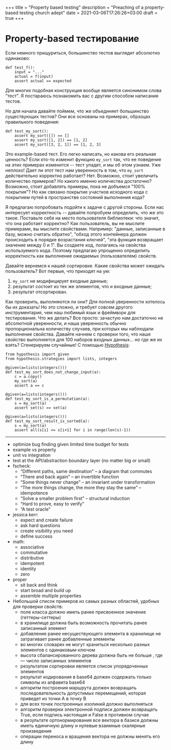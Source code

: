 +++
title = "Property based testing"
description = "Preaching of a property-based testing church adept"
date = 2021-03-06T17:26:26+03:00
draft = true
+++


# Property-based тестирование

Если немного прищуриться, большинство тестов выглядит абсолютно одинаково:

```python3
def test_f():
    input = "..."
    actual = f(input)
    assert actual == expected
```

Для многих подобная конструкция вообще является синонимом слова "тест".
Я постараюсь познакомить вас с другим способом написания тестов.

Но для начала давайте поймем, что же объединяет большинство существующих
тестов? Они все основаны на примерах, образцах правильного поведения:

```python3
def test_my_sort():
    assert my_sort([]) == []
    assert my_sort([1, 2]) == [1, 2]
    assert my_sort([3, 2, 1]) == [1, 2, 3]
```

Это example-based тест. Его легко написать, но какова его реальная ценность?
Если кто-то изменит функцию `my_sort` так, что ее поведение на этих примерах
изменится -- тест упадет, и мы об этом узнаем. Уже неплохо! Дает ли этот тест
нам уверенность в том, что `my_sort` действительно корректно работает? Нет.
Возможно, стоит увеличить количество примеров? Но какого именно количества достаточно?
Возможно, стоит добавлять примеры, пока не добъемся "100% покрытия"? Но как
связано покрытие участков исходного кода с покрытием путей в пространстве состояний
выполнения кода?

Я предлагаю попробовать подойти к задаче с другой стороны. Если нас интересует
корректность -- давайте попробуем определить, что же это такое. Поставьте себя
на место пользователя библиотеки: что значит, что она работает корректно? Как
пользователь, вы не мыслите примерами, вы мыслите свойствами. Например: "данные,
записанные в базу, можно считать обратно", "обход этого контейнера должен
происходить в порядке возрастания ключей", "эта функция возвращает значение между
0 и 1". Вы создаете код, полагаясь на свойства используемого кода. Поэтому предлагаю
упрощенно определить корректность как выполнение ожидаемых (пользователем) свойств.

Давайте вернемся к нашей сортировке. Какие свойства может ожидать пользователь?
Вот первые, что приходят на ум:

1. `my_sort` не модифицирует входные данные;
2. результат состоит из тех же элементов, что и входные данные;
3. результат отсортирован.

Как проверить, выполняются ли они? Для полной уверенности хотелось бы их доказать!
Но это сложно, и требует совсем другого инструментария, чем наш любимый язык и фреймворк
для тестирования. Что же делать? Все просто: зачастую нам достаточно не абсолютной
уверенности, и наша уверенность обычно пропорциональна количеству случаев,
при которых мы наблюдали выполнение свойства. Давайте начнем с проверки того,
что наше свойство выполняется для 100 наборов входных данных... но где же их взять?
Сгенерируем случайные! С помощью [Hypothesis](https://hypothesis.readthedocs.io/en/latest/index.html):

```python3
from hypothesis import given
from hypothesis.strategies import lists, integers

@given(a=lists(integers()))
def test_my_sort_does_not_change_input(a):
    c = a.copy()
    my_sort(a)
    assert a == c

@given(a=lists(integers()))
def test_my_sort_is_a_permutation(a):
    s = my_sort(a)
    assert set(s) == set(a)

@given(a=lists(integers()))
def test_my_sort_result_is_sorted(a):
    s = my_sort(a)
    assert all(s[i] <= s[i+1] for i in range(len(s)-1))
```



























































---

- optimize bug finding given limited time budget for tests
- example vs property
- unit vs integration
- test at the API/abstraction boundary layer (no matter big or small)
- fscheck:
  - “Different paths, same destination” – a diagram that commutes
  - “There and back again” – an invertible function
  - “Some things never change” – an invariant under transformation
  - “The more things change, the more they stay the same” – idempotence
  - “Solve a smaller problem first” – structural induction
  - “Hard to prove, easy to verify”
  - “A test oracle”
- jessica kerr:
  - expect and create failure
  - ask hard questions
  - create visibility you need
  - define success
- math:
  - associative
  - commutative
  - distributive
  - idempotent
  - identity
  - zero
- proper
  - sit back and think
  - start broad and build up
  - assemble multiple properties
- Небольшой список примеров из самых разных областей, удобных для проверки свойств:
  - поле класса должно иметь ранее присвоенное значение (геттеры-сеттеры)
  - в хранилище должна быть возможность прочитать ранее записанный элемент
  - добавление ранее несуществующего элемента в хранилище не затрагивает ранее добавленные элементы
  - во многих словарях не могут храниться несколько разных элементов с одинаковым ключом
  - высота сбалансированного дерева должна быть не больше , где  — число записанных элементов
  - результатом сортировки является список упорядоченных элементов
  - результат кодирования в base64 должен содержать только символы из алфавита base64
  - алгоритм построения маршрута должен возвращать последовательность допустимых перемещений, которая приведет из точки A в точку B
  - для всех точек построенных изолиний должно выполняться
  - алгоритм проверки электронной подписи должен возвращать True, если подпись настоящая и False в противном случае
  - в результате ортонормирования все вектора в базисе должны иметь единичную длину и нулевые взаимные скалярные произведения
  - операции переноса и вращения вектора не должны менять его длину
